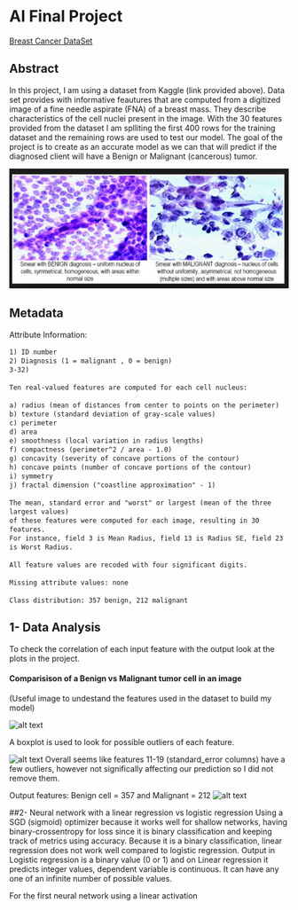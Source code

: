 # AI Final Project

[Breast Cancer DataSet](https://www.kaggle.com/uciml/breast-cancer-wisconsin-data#data.csv)

## Abstract
In this project, I am using a dataset from Kaggle (link provided above). Data set provides with informative feautures that are computed from a digitized image of a fine needle aspirate (FNA) of a breast mass. They describe characteristics of the cell nuclei present in the image. 
With the 30 features provided from the dataset I am splliting the first 400 rows for the training dataset and the remaining rows are used to test our model. The goal of the project is to create as an accurate model as we can that will predict if the diagnosed client will have a Benign or Malignant (cancerous) tumor. 


![alt text](https://github.com/Acelhaka/AIFinalProject/blob/master/Breast%20Cancer.PNG)

## Metadata

Attribute Information:
`````````````
1) ID number 
2) Diagnosis (1 = malignant , 0 = benign)
3-32)

Ten real-valued features are computed for each cell nucleus:

a) radius (mean of distances from center to points on the perimeter)
b) texture (standard deviation of gray-scale values) 
c) perimeter 
d) area 
e) smoothness (local variation in radius lengths) 
f) compactness (perimeter^2 / area - 1.0) 
g) concavity (severity of concave portions of the contour) 
h) concave points (number of concave portions of the contour) 
i) symmetry
j) fractal dimension ("coastline approximation" - 1)

The mean, standard error and "worst" or largest (mean of the three largest values) 
of these features were computed for each image, resulting in 30 features. 
For instance, field 3 is Mean Radius, field 13 is Radius SE, field 23 is Worst Radius.

All feature values are recoded with four significant digits.

Missing attribute values: none

Class distribution: 357 benign, 212 malignant
```````````````````
## 1- Data Analysis
To check the correlation of each input feature with the output look at the plots in the project.

#### Comparisison of a Benign vs Malignant tumor cell in an image

(Useful image to undestand the features used in the dataset to build my model)

![alt text](https://github.com/Acelhaka/AIFinalProject/blob/master/Benign%20vs%20Malignant%20image.png)

A boxplot is used to look for possible outliers of each feature.

![alt text](https://github.com/Acelhaka/AIFinalProject/blob/master/BoxPlot.PNG)
Overall seems like features 11-19 (standard_error columns) have a few outliers, however not significally affecting our prediction so I did not remove them.  

Output features: Benign cell = 357 and Malignant = 212
![alt text](https://github.com/Acelhaka/AIFinalProject/blob/master/Histogram.PNG)


##2- Neural network with a linear regression vs logistic regression
Using a SGD (sigmoid) optimizer because it works well for shallow networks, having binary-crossentropy for loss since it is binary classification and keeping track of metrics using accuracy.
Because it is a binary classification, linear regression does not work well compared to logistic regression. Output in Logistic regression is a binary value (0 or 1) and on Linear regression it predicts integer values, dependent variable is continuous. It can have any one of an infinite number of possible values.




For the first neural network using a linear activation

